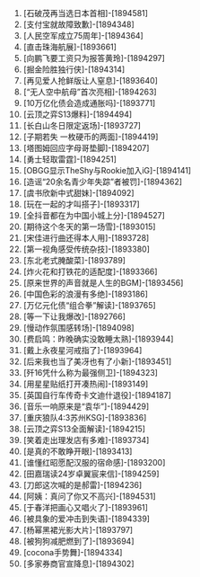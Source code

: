 
1. [石破茂再当选日本首相]-[1894581]
1. [支付宝就故障致歉]-[1894348]
1. [人民空军成立75周年]-[1894364]
1. [直击珠海航展]-[1893661]
1. [向鹏飞要工资只为报答黄玲]-[1894297]
1. [掘金险胜独行侠]-[1894314]
1. [再见爱人抢鲜版让人窒息]-[1893640]
1. [“无人空中航母”首次亮相]-[1894263]
1. [10万亿化债会造成通胀吗]-[1893771]
1. [云顶之弈S13爆料]-[1894494]
1. [长白山冬日限定返场]-[1893727]
1. [子期若失 一枚硬币的两面]-[1894419]
1. [塔图姆回应字母哥垫脚]-[1894207]
1. [勇士轻取雷霆]-[1894251]
1. [OBGG显示TheShy与Rookie加入iG]-[1894141]
1. [造谣“20余名青少年失踪”者被罚]-[1894362]
1. [虞书欣新中式甜妹]-[1894092]
1. [玩在一起的才叫搭子]-[1893317]
1. [全抖音都在为中国小城上分]-[1894527]
1. [期待这个冬天的第一场雪]-[1893015]
1. [宋佳进行曲还得本人用]-[1893728]
1. [第一视角感受传统杂技]-[1893380]
1. [东北老式腌酸菜]-[1893789]
1. [炸火花和打铁花的适配度]-[1893366]
1. [原来世界的声音就是人生的BGM]-[1893456]
1. [中国色彩的浪漫有多绝]-[1893186]
1. [万亿元化债“组合拳”解读]-[1893765]
1. [等一下让我爆改]-[1892766]
1. [慢动作氛围感转场]-[1894098]
1. [费启鸣：昨晚确实没敢睡太熟]-[1893944]
1. [戴上永夜星河戒指了]-[1893964]
1. [后来我也当了美冴也有了小新]-[1893451]
1. [歼16凭什么称为最强侧卫]-[1894323]
1. [用星星贴纸打开凑热闹]-[1893149]
1. [英国自行车传奇卡文迪什退役]-[1894187]
1. [音乐一响原来是“袁华”]-[1894429]
1. [重庆狼队4:3苏州KSG]-[1893836]
1. [云顶之弈S13全面解读]-[1894215]
1. [笑着走出理发店有多难]-[1893734]
1. [是真的不敢睁开眼]-[1893413]
1. [谁懂红昭愿配汉服的宿命感]-[1893200]
1. [田嘉瑞读24岁卓翼宸来信]-[1894259]
1. [刀郎这次喊的是郝雷]-[1894236]
1. [阿姨：真问了你又不高兴]-[1894531]
1. [于春洋把画心又唱火了]-[1893961]
1. [被具象的爱冲击到失语]-[1894339]
1. [杨幂黑裙光影大片]-[1893797]
1. [被狗狗减肥燃到了]-[1893694]
1. [cocona手势舞]-[1894334]
1. [多家券商官宣降息]-[1894302]